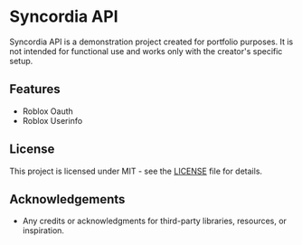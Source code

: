 # Syncordia API

Syncordia API is a demonstration project created for portfolio purposes. It is not intended for functional use and works only with the creator's specific setup.

## Features

- Roblox Oauth
- Roblox Userinfo

## License

This project is licensed under MIT - see the [LICENSE](https://github.com/IHeenrique/Syncordia-API/blob/main/LICENSE) file for details.

## Acknowledgements

- Any credits or acknowledgments for third-party libraries, resources, or inspiration.
